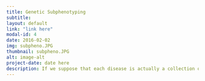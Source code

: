 ```yaml
---
title: Genetic Subphenotyping
subtitle: 
layout: default
link: "link here"
modal-id: 4
date: 2016-02-02
img: subpheno.JPG
thumbnail: subpheno.JPG
alt: image-alt
project-date: date here
description: If we suppose that each disease is actually a collection of multiple diseases (easily imaginable for spectrum disorders), then identifying genetic variants that predispose one to this disease, should be done simultaneously with the identification of the disease subtypes. We have extended an epistatic model to identify disease subtypes simultaneously with marginal and epistatic variants. (Colak et al, Bioinformatics, 2015)
---
```

